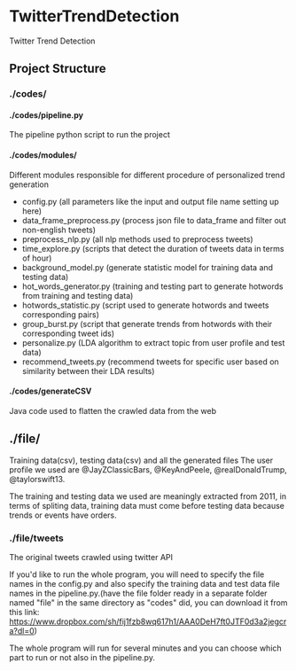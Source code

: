 # TwitterTrendDetection
Twitter Trend Detection


## Project Structure

### ./codes/

#### ./codes/pipeline.py 
The pipeline python script to run the project

#### ./codes/modules/
Different modules responsible for different procedure of personalized trend generation

- config.py (all parameters like the input and output file name setting up here)
- data\_frame\_preprocess.py (process json file to data_frame and filter out non-english tweets)
- preprocess\_nlp.py (all nlp methods used to preprocess tweets)
- time\_explore.py (scripts that detect the duration of tweets data in terms of hour)
- background\_model.py (generate statistic model for training data and testing data)
- hot\_words\_generator.py (training and testing part to generate hotwords from training and testing data)
- hotwords\_statistic.py (script used to generate hotwords and tweets corresponding pairs)
- group\_burst.py (script that generate trends from hotwords with their corresponding tweet ids)
- personalize.py (LDA algorithm to extract topic from user profile and test data)
- recommend\_tweets.py (recommend tweets for specific user based on similarity between their LDA results)

#### ./codes/generateCSV 
Java code used to flatten the crawled data from the web

## ./file/
Training data(csv), testing data(csv) and all the generated files
The user profile we used are @JayZClassicBars, @KeyAndPeele, @realDonaldTrump, @taylorswift13.

The training and testing data we used are meaningly extracted from 2011, in terms of spliting data, training data must come before testing data because trends or events have orders.

### ./file/tweets 
The original tweets crawled using twitter API


If you'd like to run the whole program, you will need to specify the file names in the config.py and also specify the training data and test data file names in the pipeline.py.(have the file folder ready in a separate folder named "file" in the same directory as "codes" did, you can download it from this link: https://www.dropbox.com/sh/fij1fzb8wq617h1/AAA0DeH7ft0JTF0d3a2jegcra?dl=0) 

The whole program will run for several minutes and you can choose which part to run or not also in the pipeline.py.

